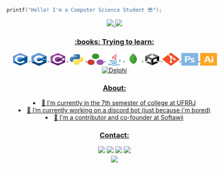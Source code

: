 ```c
printf("Hello! I'm a Computer Science Student 😎");
```

<div align="center">
  <a href="https://github.com/yaansz">
  <img height="180em" src="https://github-readme-stats.vercel.app/api?username=yaansz&show_icons=true&theme=vue&include_all_commits=true&count_private=true&bg_color=0D1117&title_color=3DDC84&icon_color=3DDC84&show_icons=true&hide_border=true&text_color=ffffff"/>
  <img height="180em" src="https://github-readme-stats.vercel.app/api/top-langs/?username=yaansz&layout=compact&langs_count=7&theme=vue&bg_color=0D1117&title_color=3DDC84&icon_color=3DDC84&show_icons=true&hide_border=true&text_color=ffffff"/>
</div>


  <h3 align="center"> :books: Trying to learn: </h3>

<div align="center" style="display: inline_block">
  <img align="center" alt="C" height="30" width="40" src="https://raw.githubusercontent.com/devicons/devicon/2ae2a900d2f041da66e950e4d48052658d850630/icons/c/c-original.svg">
  <img align="center" alt="C++" height="30" width="40" src="https://raw.githubusercontent.com/devicons/devicon/2ae2a900d2f041da66e950e4d48052658d850630/icons/cplusplus/cplusplus-original.svg">
  <img align="center" alt="C#" height="30" width="40" src="https://raw.githubusercontent.com/devicons/devicon/2ae2a900d2f041da66e950e4d48052658d850630/icons/csharp/csharp-original.svg">
  <img align="center" alt="Python" height="30" width="40" src="https://raw.githubusercontent.com/devicons/devicon/2ae2a900d2f041da66e950e4d48052658d850630/icons/python/python-original.svg">
  <img align="center" alt="Julia" height="30" width="40" src="https://raw.githubusercontent.com/devicons/devicon/2ae2a900d2f041da66e950e4d48052658d850630/icons/julia/julia-original.svg">
  <img align="center" alt="Java" height="30" width="40" src="https://raw.githubusercontent.com/devicons/devicon/2ae2a900d2f041da66e950e4d48052658d850630/icons/java/java-original.svg">
  <img align="center" alt="Mongo" height="30" width="40" src="https://raw.githubusercontent.com/devicons/devicon/2ae2a900d2f041da66e950e4d48052658d850630/icons/mongodb/mongodb-original.svg">
  <img align="center" alt="Unity" height="30" width="40" src="https://raw.githubusercontent.com/devicons/devicon/2ae2a900d2f041da66e950e4d48052658d850630/icons/unity/unity-original.svg">
  <img align="center" alt="git" height="30" width="40" src="https://raw.githubusercontent.com/devicons/devicon/2ae2a900d2f041da66e950e4d48052658d850630/icons/git/git-plain.svg">
  <img align="center" alt="PS" height="30" width="40" src="https://raw.githubusercontent.com/devicons/devicon/2ae2a900d2f041da66e950e4d48052658d850630/icons/photoshop/photoshop-plain.svg">
  <img align="center" alt="Ai" height="30" width="40" src="https://raw.githubusercontent.com/devicons/devicon/2ae2a900d2f041da66e950e4d48052658d850630/icons/illustrator/illustrator-plain.svg">
  <img align="center" alt="Delphi" height="30" width="30" src="https://cdn-icons-png.flaticon.com/512/5968/5968252.png">
</div>

<h3 align="center"> About: </h3>

<div align="center">
  <li> 🌱 I’m currently in the 7th semester of college at UFRRJ </li>
  <li> 🔭 I’m currently working on a discord bot (just because i'm bored) </li> 
  <li onclick="location.href = 'https://github.com/Softawii/';"> 👯 I'm a contributor and co-founder at Softawii </li>
</div>
  
 <h3 align="center"> Contact: </h3> 
  
<div align="center"> 
  <a href="https://www.linkedin.com/in/yan-carlos-de-figueiredo-machado-6090b6219/" target="_blank"><img src="https://img.shields.io/badge/LinkedIn-0077B5?style=for-the-badge&logo=linkedin&logoColor=white" target="_blank"></a>
 <a href="https://discord.com/users/366342872892440586/" target="_blank"><img src="https://img.shields.io/badge/Discord-7289DA?style=for-the-badge&logo=discord&logoColor=white" target="_blank"></a> 
  <a href = "mailto:yancfm@gmail.com"><img src="https://img.shields.io/badge/-Gmail-%23333?style=for-the-badge&logo=gmail&logoColor=white" target="_blank"></a>
  <a href="https://www.instagram.com/yaaansz/" target="_blank"><img src="https://img.shields.io/badge/Instagram-E4405F?style=for-the-badge&logo=instagram&logoColor=white" target="_blank"></a>
 </div>
  
 <div align="center"> 
  <a href="https://komarev.com/ghpvc/?username=yaansz" target="_blank"><img src="https://komarev.com/ghpvc/?username=yaansz&color=green&label=Curiosos&style=flat-square" target="_blank", align="center"></a>
 </div>
<!--

<h3 align="center"> My Week: </h3> 
<div align="center" style="display: inline_block">
  <img align="center" alt="Time" src="https://github-readme-stats.vercel.app/api/wakatime?username=yaansz">
</div>

**yaansz/yaansz** is a ✨ _special_ ✨ repository because its `README.md` (this file) appears on your GitHub profile.

Here are some ideas to get you started:

- 🔭 I’m currently working on ...
- 🌱 I’m currently learning ...
- 👯 I’m looking to collaborate on ...
- 🤔 I’m looking for help with ...
- 💬 Ask me about ...
- 📫 How to reach me: ...
- 😄 Pronouns: ...
- ⚡ Fun fact: ...
-->
